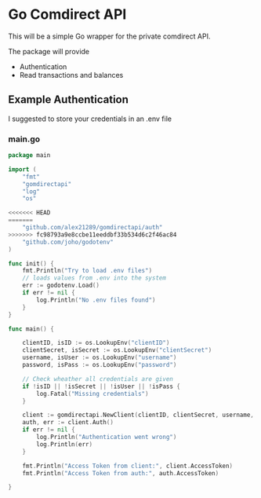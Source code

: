 # Go Comdirect API

This will be a simple Go wrapper for the private comdirect API.

The package will provide

- Authentication
- Read transactions and balances

## Example Authentication
 I suggested to store your credentials in an .env file

### main.go

```go
package main

import (
	"fmt"
	"gomdirectapi"
	"log"
	"os"

<<<<<<< HEAD
=======
	"github.com/alex21289/gomdirectapi/auth"
>>>>>>> fc98793a9e8ccbe11eeddbf33b534d6c2f46ac84
	"github.com/joho/godotenv"
)

func init() {
	fmt.Println("Try to load .env files")
	// loads values from .env into the system
	err := godotenv.Load()
	if err != nil {
		log.Println("No .env files found")
	}
}

func main() {

	clientID, isID := os.LookupEnv("clientID")
	clientSecret, isSecret := os.LookupEnv("clientSecret")
	username, isUser := os.LookupEnv("username")
	password, isPass := os.LookupEnv("password")

	// Check wheather all credentials are given
	if !isID || !isSecret || !isUser || !isPass {
		log.Fatal("Missing credentials")
	}

	client := gomdirectapi.NewClient(clientID, clientSecret, username, password)
	auth, err := client.Auth()
	if err != nil {
		log.Println("Authentication went wrong")
		log.Println(err)
	}

	fmt.Println("Access Token from client:", client.AccessToken)
	fmt.Println("Access Token from auth:", auth.AccessToken)

}

```
